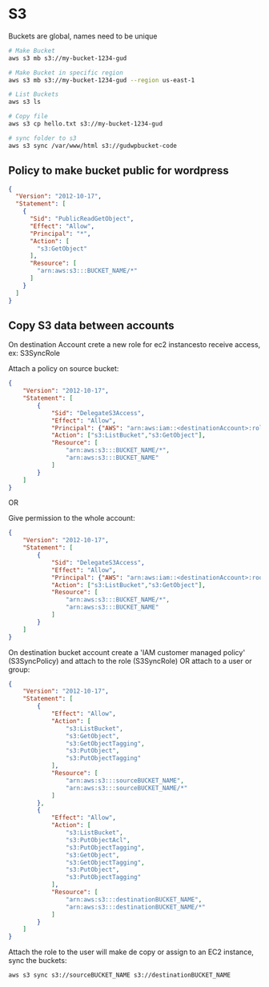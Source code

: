 # S3

Buckets are global, names need to be unique

``` bash
# Make Bucket
aws s3 mb s3://my-bucket-1234-gud

# Make Bucket in specific region
aws s3 mb s3://my-bucket-1234-gud --region us-east-1

# List Buckets
aws s3 ls

# Copy file
aws s3 cp hello.txt s3://my-bucket-1234-gud

# sync folder to s3
aws s3 sync /var/www/html s3://gudwpbucket-code

```

## Policy to make bucket public for wordpress

``` json
{
  "Version": "2012-10-17",
  "Statement": [
    {
      "Sid": "PublicReadGetObject",
      "Effect": "Allow",
      "Principal": "*",
      "Action": [
        "s3:GetObject"
      ],
      "Resource": [
        "arn:aws:s3:::BUCKET_NAME/*"
      ]
    }
  ]
}
```

## Copy S3 data between accounts

On destination Account crete a new role for ec2 instancesto receive access, ex: S3SyncRole

Attach a policy on source bucket:

``` json
{
    "Version": "2012-10-17",
    "Statement": [
        {
            "Sid": "DelegateS3Access",
            "Effect": "Allow",
            "Principal": {"AWS": "arn:aws:iam::<destinationAccount>:role/S3SyncRole"},
            "Action": ["s3:ListBucket","s3:GetObject"],
            "Resource": [
                "arn:aws:s3:::BUCKET_NAME/*",
                "arn:aws:s3:::BUCKET_NAME"
            ]
        }
    ]
}
```

OR

Give permission to the whole account:

``` json
{
    "Version": "2012-10-17",
    "Statement": [
        {
            "Sid": "DelegateS3Access",
            "Effect": "Allow",
            "Principal": {"AWS": "arn:aws:iam::<destinationAccount>:root"},
            "Action": ["s3:ListBucket","s3:GetObject"],
            "Resource": [
                "arn:aws:s3:::BUCKET_NAME/*",
                "arn:aws:s3:::BUCKET_NAME"
            ]
        }
    ]
}
```

On destination bucket account create a 'IAM customer managed policy' (S3SyncPolicy) and attach to the role (S3SyncRole) OR attach to a user or group:


``` json
{
    "Version": "2012-10-17",
    "Statement": [
        {
            "Effect": "Allow",
            "Action": [
                "s3:ListBucket",
                "s3:GetObject",
                "s3:GetObjectTagging",
                "s3:PutObject",
                "s3:PutObjectTagging"
            ],
            "Resource": [
                "arn:aws:s3:::sourceBUCKET_NAME",
                "arn:aws:s3:::sourceBUCKET_NAME/*"
            ]
        },
        {
            "Effect": "Allow",
            "Action": [
                "s3:ListBucket",
                "s3:PutObjectAcl",
                "s3:PutObjectTagging",
                "s3:GetObject",
                "s3:GetObjectTagging",
                "s3:PutObject",
                "s3:PutObjectTagging"
            ],
            "Resource": [
                "arn:aws:s3:::destinationBUCKET_NAME",
                "arn:aws:s3:::destinationBUCKET_NAME/*"
            ]
        }
    ]
}
```

Attach the role to the user will make de copy or assign to an EC2 instance, sync the buckets:

``` bash
aws s3 sync s3://sourceBUCKET_NAME s3://destinationBUCKET_NAME
``` 

